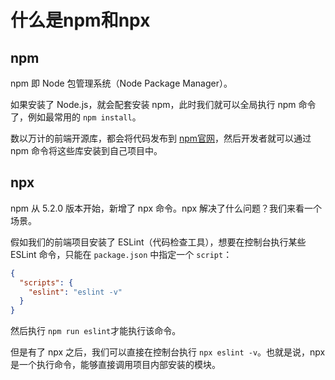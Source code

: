 # 什么是npm和npx

## npm

npm 即 Node 包管理系统（Node Package Manager）。

如果安装了 Node.js，就会配套安装 npm，此时我们就可以全局执行 npm 命令了，例如最常用的 `npm install`。

数以万计的前端开源库，都会将代码发布到 [npm官网](https://www.npmjs.com/)，然后开发者就可以通过 npm 命令将这些库安装到自己项目中。

## npx

npm 从 5.2.0 版本开始，新增了 npx 命令。npx 解决了什么问题？我们来看一个场景。

假如我们的前端项目安装了 ESLint（代码检查工具），想要在控制台执行某些 ESLint 命令，只能在 `package.json` 中指定一个 `script`：

```json
{
  "scripts": {
    "eslint": "eslint -v"
  }
}
```

然后执行 `npm run eslint`才能执行该命令。

但是有了 npx 之后，我们可以直接在控制台执行 `npx eslint -v`。也就是说，npx 是一个执行命令，能够直接调用项目内部安装的模块。
